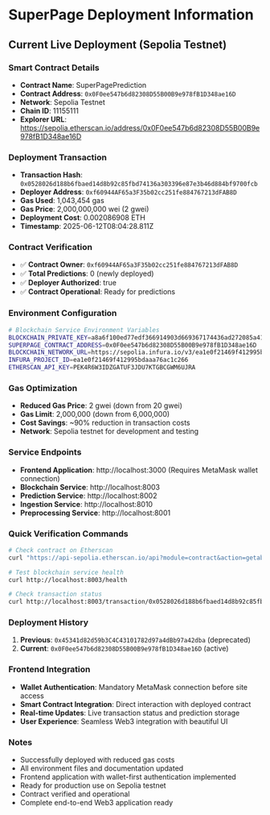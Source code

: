 # SuperPage Deployment Information

## Current Live Deployment (Sepolia Testnet)

### Smart Contract Details
- **Contract Name**: SuperPagePrediction
- **Contract Address**: `0x0F0ee547b6d82308D55B00B9e978fB1D348ae16D`
- **Network**: Sepolia Testnet
- **Chain ID**: 11155111
- **Explorer URL**: https://sepolia.etherscan.io/address/0x0F0ee547b6d82308D55B00B9e978fB1D348ae16D

### Deployment Transaction
- **Transaction Hash**: `0x0528026d188b6fbaed14d8b92c85fbd74136a303396e87e3b46d884bf9700fcb`
- **Deployer Address**: `0xf60944AF65a3F35b02cc251fe884767213dFAB8D`
- **Gas Used**: 1,043,454 gas
- **Gas Price**: 2,000,000,000 wei (2 gwei)
- **Deployment Cost**: 0.002086908 ETH
- **Timestamp**: 2025-06-12T08:04:28.811Z

### Contract Verification
- ✅ **Contract Owner**: `0xf60944AF65a3F35b02cc251fe884767213dFAB8D`
- ✅ **Total Predictions**: 0 (newly deployed)
- ✅ **Deployer Authorized**: true
- ✅ **Contract Operational**: Ready for predictions

### Environment Configuration
```bash
# Blockchain Service Environment Variables
BLOCKCHAIN_PRIVATE_KEY=a8a6f100ed77edf366914903d669367174436ad272085a414f0a11033d04936e
SUPERPAGE_CONTRACT_ADDRESS=0x0F0ee547b6d82308D55B00B9e978fB1D348ae16D
BLOCKCHAIN_NETWORK_URL=https://sepolia.infura.io/v3/ea1e0f21469f412995bdaaa76ac1c266
INFURA_PROJECT_ID=ea1e0f21469f412995bdaaa76ac1c266
ETHERSCAN_API_KEY=PEK4R6W3IDZGATUF3JDU7KTGBCGWM6UJRA
```

### Gas Optimization
- **Reduced Gas Price**: 2 gwei (down from 20 gwei)
- **Gas Limit**: 2,000,000 (down from 6,000,000)
- **Cost Savings**: ~90% reduction in transaction costs
- **Network**: Sepolia testnet for development and testing

### Service Endpoints
- **Frontend Application**: http://localhost:3000 (Requires MetaMask wallet connection)
- **Blockchain Service**: http://localhost:8003
- **Prediction Service**: http://localhost:8002
- **Ingestion Service**: http://localhost:8010
- **Preprocessing Service**: http://localhost:8001

### Quick Verification Commands
```bash
# Check contract on Etherscan
curl "https://api-sepolia.etherscan.io/api?module=contract&action=getabi&address=0x0F0ee547b6d82308D55B00B9e978fB1D348ae16D&apikey=PEK4R6W3IDZGATUF3JDU7KTGBCGWM6UJRA"

# Test blockchain service health
curl http://localhost:8003/health

# Check transaction status
curl http://localhost:8003/transaction/0x0528026d188b6fbaed14d8b92c85fbd74136a303396e87e3b46d884bf9700fcb
```

### Deployment History
1. **Previous**: `0x45341d82d59b3C4C43101782d97a4dBb97a42dba` (deprecated)
2. **Current**: `0x0F0ee547b6d82308D55B00B9e978fB1D348ae16D` (active)

### Frontend Integration
- **Wallet Authentication**: Mandatory MetaMask connection before site access
- **Smart Contract Integration**: Direct interaction with deployed contract
- **Real-time Updates**: Live transaction status and prediction storage
- **User Experience**: Seamless Web3 integration with beautiful UI

### Notes
- Successfully deployed with reduced gas costs
- All environment files and documentation updated
- Frontend application with wallet-first authentication implemented
- Ready for production use on Sepolia testnet
- Contract verified and operational
- Complete end-to-end Web3 application ready
